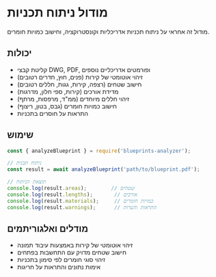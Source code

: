 # מודול ניתוח תכניות

מודול זה אחראי על ניתוח תכניות אדריכליות וקונסטרוקציה, וחישוב כמויות חומרים.

## יכולות

- קליטת קבצי DWG, PDF, ופורמטים אדריכליים נוספים
- זיהוי אוטומטי של קירות (פנים, חוץ, חדרים רטובים)
- חישוב שטחים (רצפה, קירות, גגות, חללים רטובים)
- מדידת אורכים (קירות, ספי חלון, מדרגות)
- זיהוי חללים מיוחדים (ממ"ד, מרפסות, מרתף)
- חישוב כמויות חומרים (גבס, בטון, ריצוף)
- התראות על חוסרים בתכניות

## שימוש

```javascript
const { analyzeBlueprint } = require('blueprints-analyzer');

// ניתוח תכנית
const result = await analyzeBlueprint('path/to/blueprint.pdf');

// תוצאת הניתוח
console.log(result.areas);        // שטחים
console.log(result.lengths);       // אורכים
console.log(result.materials);     // כמויות חומרים
console.log(result.warnings);      // התראות והערות
```

## מודלים ואלגוריתמים

- זיהוי אוטומטי של קירות באמצעות עיבוד תמונה
- חישוב שטחים מדויק עם התחשבות בפתחים
- זיהוי סוגי חומרים לפי סימון בתכניות
- אימות נתונים והתראות על חריגות
